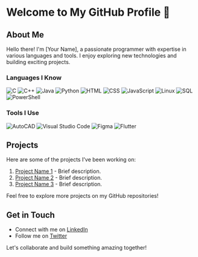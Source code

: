 # Welcome to My GitHub Profile 👋

## About Me
Hello there! I'm [Your Name], a passionate programmer with expertise in various languages and tools. I enjoy exploring new technologies and building exciting projects.

### Languages I Know
![C](https://upload.wikimedia.org/wikipedia/commons/1/19/C_Logo.png)
![C++](https://upload.wikimedia.org/wikipedia/commons/1/18/ISO_C%2B%2B_Logo.svg)
![Java](https://upload.wikimedia.org/wikipedia/en/3/30/Java_programming_language_logo.svg)
![Python](https://upload.wikimedia.org/wikipedia/commons/c/c3/Python-logo-notext.svg)
![HTML](https://upload.wikimedia.org/wikipedia/commons/6/61/HTML5_logo_and_wordmark.svg)
![CSS](https://upload.wikimedia.org/wikipedia/commons/d/d5/CSS3_logo_and_wordmark.svg)
![JavaScript](https://upload.wikimedia.org/wikipedia/commons/9/99/Unofficial_JavaScript_logo_2.svg)
![Linux](https://upload.wikimedia.org/wikipedia/commons/3/35/Tux.svg)
![SQL](https://upload.wikimedia.org/wikipedia/commons/2/29/Postgresql_elephant.svg)
![PowerShell](https://upload.wikimedia.org/wikipedia/commons/2/2f/PowerShell_5.0_icon.png)

### Tools I Use
![AutoCAD](https://upload.wikimedia.org/wikipedia/commons/2/25/AutoCAD_2013_logo.png)
![Visual Studio Code](https://upload.wikimedia.org/wikipedia/commons/9/9a/Visual_Studio_Code_1.35_icon.svg)
![Figma](https://upload.wikimedia.org/wikipedia/commons/3/33/Figma-logo.svg)
![Flutter](https://upload.wikimedia.org/wikipedia/commons/1/17/Google-flutter-logo.png)

## Projects
Here are some of the projects I've been working on:

1. [Project Name 1](link-to-project) - Brief description.
2. [Project Name 2](link-to-project) - Brief description.
3. [Project Name 3](link-to-project) - Brief description.

Feel free to explore more projects on my GitHub repositories!

## Get in Touch
- Connect with me on [LinkedIn](link-to-profile)
- Follow me on [Twitter](link-to-profile)

Let's collaborate and build something amazing together!
